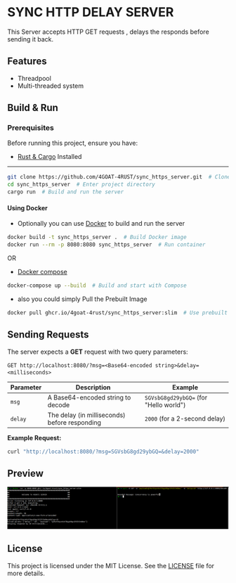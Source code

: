 # SYNC HTTP DELAY SERVER 

This Server accepts HTTP GET requests , delays the responds before sending it back.

## Features

- Threadpool 
- Multi-threaded system 


## Build & Run

### Prerequisites

Before running this project, ensure you have:
- [Rust & Cargo](https://www.rust-lang.org/tools/install)
Installed

---
```sh  
git clone https://github.com/4GOAT-4RUST/sync_https_server.git  # Clone repo
cd sync_https_server  # Enter project directory
cargo run  # Build and run the server
```

#### Using Docker
- Optionally you can use [Docker](https://docs.docker.com/get-docker/) to build and run the server 
 
```sh
docker build -t sync_https_server .  # Build Docker image
docker run --rm -p 8080:8080 sync_https_server  # Run container
```
OR

 - [Docker compose](https://docs.docker.com/compose/) <br>

```sh 
docker-compose up --build  # Build and start with Compose

```
- also you could simply Pull the Prebuilt Image
```sh
docker pull ghcr.io/4goat-4rust/sync_https_server:slim  # Use prebuilt image
```
## Sending Requests

The server expects a **GET** request with two query parameters:

```
GET http://localhost:8080/?msg=<Base64-encoded string>&delay=<milliseconds>
```

| Parameter | Description                                     | Example                              |
|-----------|-------------------------------------------------|--------------------------------------|
| `msg`     | A Base64-encoded string to decode              | `SGVsbG8gd29ybGQ=` (for "Hello world") |
| `delay`   | The delay (in milliseconds) before responding  | `2000` (for a 2-second delay)       |

**Example Request:**
```sh
curl "http://localhost:8080/?msg=SGVsbG8gd29ybGQ=&delay=2000"
```


## Preview

![Preview](/images/Screenshot%20from%202025-03-19%2010-31-10.png)

## License
This project is licensed under the MIT License. See the [LICENSE](https://github.com/4GOAT-4RUST/sync_https_server/blob/dev/LICENSE) file for more details.

